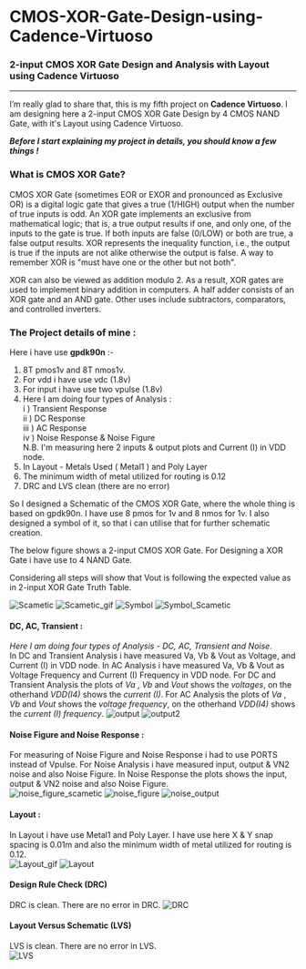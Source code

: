# CMOS-XOR-Gate-Design-using-Cadence-Virtuoso
### 2-input CMOS XOR Gate Design and Analysis with Layout using Cadence Virtuoso

---
<!-- Cadence Project (Transient, DC, AC & Noise Response With Layout) -->

I’m really glad to share that, this is my fifth project on __Cadence Virtuoso__. I am designing here a 2-input CMOS XOR Gate Design by 4 CMOS NAND Gate, with it's Layout using Cadence Virtuoso.

___Before I start explaining my project in details, you should know a few things !___     

### What is CMOS XOR Gate?  
CMOS XOR Gate (sometimes EOR or EXOR and pronounced as Exclusive OR) is a digital logic gate that gives a true (1/HIGH) output when the number of true inputs is odd. An XOR gate implements an exclusive from mathematical logic; that is, a true output results if one, and only one, of the inputs to the gate is true. If both inputs are false (0/LOW) or both are true, a false output results. XOR represents the inequality function, i.e., the output is true if the inputs are not alike otherwise the output is false. A way to remember XOR is "must have one or the other but not both".

XOR can also be viewed as addition modulo 2. As a result, XOR gates are used to implement binary addition in computers. A half adder consists of an XOR gate and an AND gate. Other uses include subtractors, comparators, and controlled inverters.

### The Project details of mine :
Here i have use __gpdk90n__ :-
1. 8T pmos1v and 8T nmos1v.
2. For vdd i have use vdc (1.8v)
3. For input i have use two vpulse (1.8v)
4. Here I am doing four types of Analysis :  
    i ) Transient Response  
    ii ) DC Response  
    iii ) AC Response  
    iv ) Noise Response & Noise Figure  
    N.B. I'm measuring here 2 inputs & output plots and Current (I) in VDD node.
5. In Layout - Metals Used ( Metal1 ) and Poly Layer
6. The minimum width of metal utilized for routing is 0.12
7. DRC and LVS clean (there are no error)

So I designed a Schematic of the CMOS XOR Gate, where the whole thing is based on gpdk90n. I have use 8 pmos for 1v and 8 nmos for 1v. I also designed a symbol of it, so that i can utilise that for further schematic creation.  

The below figure shows a 2-input CMOS XOR Gate. For Designing a XOR Gate i have use to 4 NAND Gate.

Considering all steps will show that Vout is following the expected value as in 2-input XOR Gate Truth Table.

![Scametic](https://github.com/wreasin/CMOS-XOR-Gate-Design-using-Cadence-Virtuoso/blob/main/image/Scametic.PNG?raw=true)
![Scametic_gif](https://github.com/wreasin/CMOS-XOR-Gate-Design-using-Cadence-Virtuoso/blob/main/image/Scametic.gif?raw=true)
![Symbol](https://github.com/wreasin/CMOS-XOR-Gate-Design-using-Cadence-Virtuoso/blob/main/image/Symbol.PNG?raw=true)
![Symbol_Scametic](https://github.com/wreasin/CMOS-XOR-Gate-Design-using-Cadence-Virtuoso/blob/main/image/Symbol_Scametic.PNG?raw=true)

#### DC, AC, Transient :
_Here I am doing four types of Analysis - DC, AC, Transient and Noise_.  
In DC and Transient Analysis i have measured Va, Vb & Vout as Voltage, and Current (I) in VDD node. In AC Analysis i have measured Va, Vb & Vout as Voltage Frequency and Current (I) Frequency in VDD node. For DC and Transient Analysis the plots of _Va_ , _Vb_ and _Vout_ shows the _voltages_, on the otherhand _VDD(I4)_ shows the _current (I)_. For AC Analysis the plots of _Va_ , _Vb_ and _Vout_ shows the _voltage frequency_, on the otherhand _VDD(I4)_ shows the _current (I) frequency_. 
![output](https://github.com/wreasin/CMOS-XOR-Gate-Design-using-Cadence-Virtuoso/blob/main/image/Output(Tran,%20DC%20&%20AC).PNG?raw=true)  
![output2](https://github.com/wreasin/CMOS-XOR-Gate-Design-using-Cadence-Virtuoso/blob/main/image/Output(Tran,%20DC%20&%20AC)_2.PNG?raw=true)

#### Noise Figure and Noise Response :  
For measuring of Noise Figure and Noise Response i had to use PORTS instead of Vpulse. For Noise Analysis i have measured input, output & VN2 noise and also Noise Figure. In Noise Response the plots shows the input, output & VN2 noise and also Noise Figure.  
![noise_figure_scametic](https://github.com/wreasin/CMOS-XOR-Gate-Design-using-Cadence-Virtuoso/blob/main/image/Noise_Analysis_Scametic.PNG?raw=true)
![noise_figure](https://github.com/wreasin/CMOS-XOR-Gate-Design-using-Cadence-Virtuoso/blob/main/image/Noise_Analysis(IN,%20Out,%20VN2,%20Noise%20Figure).PNG?raw=true)
![noise_output](https://github.com/wreasin/CMOS-XOR-Gate-Design-using-Cadence-Virtuoso/blob/main/image/Noise_Analysis(IN,%20Out,%20VN2,%20Noise%20Figure)_2.PNG?raw=true)

#### Layout :
In Layout i have use  Metal1 and Poly Layer. I have use here X & Y snap spacing is 0.01m and also the minimum width of metal utilized for routing is 0.12.  
![Layout_gif](https://github.com/wreasin/CMOS-XOR-Gate-Design-using-Cadence-Virtuoso/blob/main/image/Layout.gif?raw=true)
![Layout](https://github.com/wreasin/CMOS-XOR-Gate-Design-using-Cadence-Virtuoso/blob/main/image/Layout.PNG?raw=true)

#### Design Rule Check (DRC)  
DRC is clean. There are no error in DRC.
![DRC](https://github.com/wreasin/CMOS-XOR-Gate-Design-using-Cadence-Virtuoso/blob/main/image/DRC%20Check.PNG?raw=true)  

#### Layout Versus Schematic (LVS)  
LVS is clean. There are no error in LVS.  
![LVS](https://github.com/wreasin/CMOS-XOR-Gate-Design-using-Cadence-Virtuoso/blob/main/image/LVS%20Check.jpg?raw=true)
